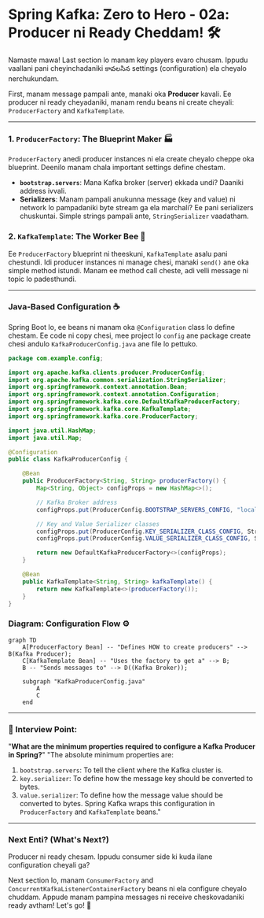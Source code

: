 # Spring Kafka: Zero to Hero - 02a: Producer ni Ready Cheddam! 🛠️

Namaste mawa! Last section lo manam key players evaro chusam. Ippudu vaallani pani cheyinchadaniki కావలసిన settings (configuration) ela cheyalo nerchukundam.

First, manam message pampali ante, manaki oka **Producer** kavali. Ee producer ni ready cheyadaniki, manam rendu beans ni create cheyali: `ProducerFactory` and `KafkaTemplate`.

---

### 1. `ProducerFactory`: The Blueprint Maker 🏭

`ProducerFactory` anedi producer instances ni ela create cheyalo cheppe oka blueprint. Deenilo manam chala important settings define chestam.

*   **`bootstrap.servers`**: Mana Kafka broker (server) ekkada undi? Daaniki address ivvali.
*   **Serializers**: Manam pampali anukunna message (key and value) ni network lo pampadaniki byte stream ga ela marchali? Ee pani serializers chuskuntai. Simple strings pampali ante, `StringSerializer` vaadatham.

### 2. `KafkaTemplate`: The Worker Bee 🐝

Ee `ProducerFactory` blueprint ni theeskuni, `KafkaTemplate` asalu pani chestundi. Idi producer instances ni manage chesi, manaki `send()` ane oka simple method istundi. Manam ee method call cheste, adi velli message ni topic lo padesthundi.

---

### Java-Based Configuration ☕

Spring Boot lo, ee beans ni manam oka `@Configuration` class lo define chestam. Ee code ni copy chesi, mee project lo `config` ane package create chesi andulo `KafkaProducerConfig.java` ane file lo pettuko.

```java
package com.example.config;

import org.apache.kafka.clients.producer.ProducerConfig;
import org.apache.kafka.common.serialization.StringSerializer;
import org.springframework.context.annotation.Bean;
import org.springframework.context.annotation.Configuration;
import org.springframework.kafka.core.DefaultKafkaProducerFactory;
import org.springframework.kafka.core.KafkaTemplate;
import org.springframework.kafka.core.ProducerFactory;

import java.util.HashMap;
import java.util.Map;

@Configuration
public class KafkaProducerConfig {

    @Bean
    public ProducerFactory<String, String> producerFactory() {
        Map<String, Object> configProps = new HashMap<>();

        // Kafka Broker address
        configProps.put(ProducerConfig.BOOTSTRAP_SERVERS_CONFIG, "localhost:9092");

        // Key and Value Serializer classes
        configProps.put(ProducerConfig.KEY_SERIALIZER_CLASS_CONFIG, StringSerializer.class);
        configProps.put(ProducerConfig.VALUE_SERIALIZER_CLASS_CONFIG, StringSerializer.class);

        return new DefaultKafkaProducerFactory<>(configProps);
    }

    @Bean
    public KafkaTemplate<String, String> kafkaTemplate() {
        return new KafkaTemplate<>(producerFactory());
    }
}
```

### Diagram: Configuration Flow ⚙️

```mermaid
graph TD
    A[ProducerFactory Bean] -- "Defines HOW to create producers" --> B(Kafka Producer);
    C[KafkaTemplate Bean] -- "Uses the factory to get a" --> B;
    B -- "Sends messages to" --> D((Kafka Broker));

    subgraph "KafkaProducerConfig.java"
        A
        C
    end
```

---

### 📝 Interview Point:

"**What are the minimum properties required to configure a Kafka Producer in Spring?**"
"The absolute minimum properties are:
1.  `bootstrap.servers`: To tell the client where the Kafka cluster is.
2.  `key.serializer`: To define how the message key should be converted to bytes.
3.  `value.serializer`: To define how the message value should be converted to bytes.
Spring Kafka wraps this configuration in `ProducerFactory` and `KafkaTemplate` beans."

---

### Next Enti? (What's Next?)

Producer ni ready chesam. Ippudu consumer side ki kuda ilane configuration cheyali ga?

Next section lo, manam `ConsumerFactory` and `ConcurrentKafkaListenerContainerFactory` beans ni ela configure cheyalo chuddam. Appude manam pampina messages ni receive cheskovadaniki ready avtham! Let's go! 🚀